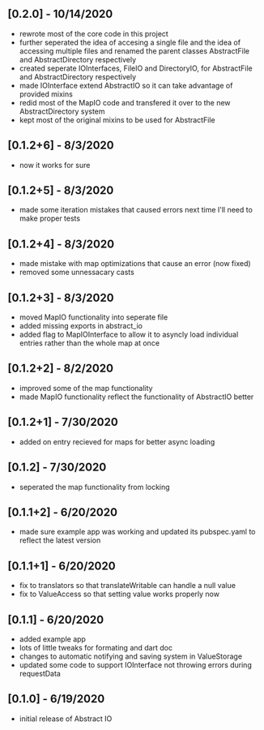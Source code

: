## [0.2.0] - 10/14/2020
* rewrote most of the core code in this project
* further seperated the idea of accesing a single file and the idea of accessing multiple files and renamed the parent classes AbstractFile and AbstractDirectory respectively
* created seperate IOInterfaces, FileIO and DirectoryIO, for AbstractFile and AbstractDirectory respectively
* made IOInterface extend AbstractIO so it can take advantage of provided mixins
* redid most of the MapIO code and transfered it over to the new AbstractDirectory system
* kept most of the original mixins to be used for AbstractFile

## [0.1.2+6] - 8/3/2020
* now it works for sure

## [0.1.2+5] - 8/3/2020
* made some iteration mistakes that caused errors next time I'll need to make proper tests

## [0.1.2+4] - 8/3/2020
* made mistake with map optimizations that cause an error (now fixed)
* removed some unnessacary casts

## [0.1.2+3] - 8/3/2020
* moved MapIO functionality into seperate file
* added missing exports in abstract_io
* added flag to MapIOInterface to allow it to asyncly load individual entries rather than the whole map at once

## [0.1.2+2] - 8/2/2020
* improved some of the map functionality
* made MapIO functionality reflect the functionality of AbstractIO better

## [0.1.2+1] - 7/30/2020
* added on entry recieved for maps for better async loading

## [0.1.2] - 7/30/2020
* seperated the map functionality from locking

## [0.1.1+2] - 6/20/2020
* made sure example app was working and updated its pubspec.yaml to reflect the latest version

## [0.1.1+1] - 6/20/2020
* fix to translators so that translateWritable can handle a null value
* fix to ValueAccess so that setting value works properly now

## [0.1.1] - 6/20/2020
* added example app
* lots of little tweaks for formating and dart doc
* changes to automatic notifying and saving system in ValueStorage
* updated some code to support IOInterface not throwing errors during requestData 

## [0.1.0] - 6/19/2020
* initial release of Abstract IO

